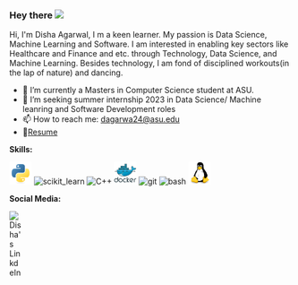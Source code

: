 ### Hey there <img src="https://media.giphy.com/media/hvRJCLFzcasrR4ia7z/giphy.gif" width="25px"> 

Hi, I'm Disha Agarwal, I m a keen learner. My passion is Data Science, Machine Learning and Software. I am interested in enabling key sectors like Healthcare and Finance and etc. through Technology, Data Science, and Machine Learning. 
Besides technology, I am fond of disciplined workouts(in the lap of nature) and dancing.
<!--

**disha4u/disha4u** is a ✨ _special_ ✨ repository because its `README.md` (this file) appears on your GitHub profile.

Here are some ideas to get you started:

- 🔭 I’m currently a Masters in Computer Science student at ASU..
- 🌱 I’m currently learning ...
- 👯 I’m looking to collaborate on ...
- 🤔 I’m looking for help with summer internship 2023
- 💬 Ask me about ...
- 📫 How to reach me: dagarwa24@asu.edu

-->
- 🔭 I’m currently a Masters in Computer Science student at ASU.
- 🤔 I’m seeking summer internship 2023 in Data Science/ Machine leanring and Software Development roles
- 📫 How to reach me: dagarwa24@asu.edu
- 📝[Resume](https://drive.google.com/file/d/1PHrC6XkfLIM6HKxXY-l_yDp2RJIfMOlh/view?usp=sharing)

**Skills:** 
<p align="left">
  <!-- python -->
  <img src="https://raw.githubusercontent.com/devicons/devicon/master/icons/python/python-original.svg" alt="python" width="40" height="40"/> 
  <!-- Scikit Learn -->
  <img src="https://upload.wikimedia.org/wikipedia/commons/0/05/Scikit_learn_logo_small.svg" alt="scikit_learn" width="40" height="40"/> 
   <!-- C++ -->
  <img src="https://upload.wikimedia.org/wikipedia/commons/thumb/1/18/ISO_C%2B%2B_Logo.svg/800px-ISO_C%2B%2B_Logo.svg.png" alt="C++" width="40" height="40"/> 
   <!-- Docker -->
  <img src="https://raw.githubusercontent.com/devicons/devicon/master/icons/docker/docker-original-wordmark.svg" alt="docker" width="40" height="40"/>
  <!-- GIT -->
  <img src="https://www.vectorlogo.zone/logos/git-scm/git-scm-icon.svg" alt="git" width="40" height="40"/> 
  <!-- Bash -->
  <img src="https://www.vectorlogo.zone/logos/gnu_bash/gnu_bash-icon.svg" alt="bash" width="40" height="40"/> 
  <!-- LINUX -->
  <img src="https://raw.githubusercontent.com/devicons/devicon/master/icons/linux/linux-original.svg" alt="linux" width="40" height="40"/> 
</p>

**Social Media:**


<a href="https://www.linkedin.com/in/disha-agarwal-4u/">
  <img align="left" alt="Disha's LinkdeIn" width="22px" src="https://cdn.jsdelivr.net/npm/simple-icons@v3/icons/linkedin.svg" />
</a>
